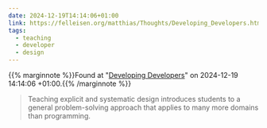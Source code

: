```yaml
---
date: 2024-12-19T14:14:06+01:00
link: https://felleisen.org/matthias/Thoughts/Developing_Developers.html
tags:
  - teaching
  - developer
  - design
---
```

{{% marginnote %}}Found at "[Developing Developers](https://web.archive.org/web/20241219141406/https://felleisen.org/matthias/Thoughts/Developing_Developers.html)" on 2024-12-19 14:14:06 +01:00.{{% /marginnote %}}

> Teaching explicit and systematic design introduces students to a general problem-solving approach that applies to many more domains than programming.